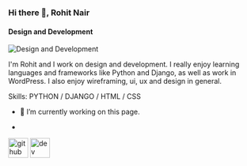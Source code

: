 ### Hi there 👋, Rohit Nair
#### Design and Development
![Design and Development](https://arturssmirnovs.github.io/github-profile-readme-generator/images/banner.png)

I'm Rohit and I work on design and development. I really enjoy learning languages and frameworks like Python and Django, as well as work in WordPress. I also enjoy wireframing, ui, ux and design in general.

Skills:  PYTHON / DJANGO / HTML / CSS

- 🔭 I’m currently working on this page.

- 
[<img src='https://cdn.jsdelivr.net/npm/simple-icons@3.0.1/icons/github.svg' alt='github' height='40'>](https://github.com/RohitNair10)  [<img src='https://cdn.jsdelivr.net/npm/simple-icons@3.0.1/icons/dev-dot-to.svg' alt='dev' height='40'>](https://dev.to/RohitNair10)  





